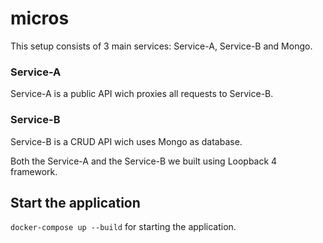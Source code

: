 # micros
This setup consists of 3 main services: Service-A, Service-B and Mongo.
### Service-A
Service-A is a public API wich proxies all requests to Service-B.
### Service-B
Service-B is a CRUD API wich uses Mongo as database.

Both the Service-A and the Service-B we built using Loopback 4 framework.

## Start the application
`docker-compose up --build` for starting the application.
